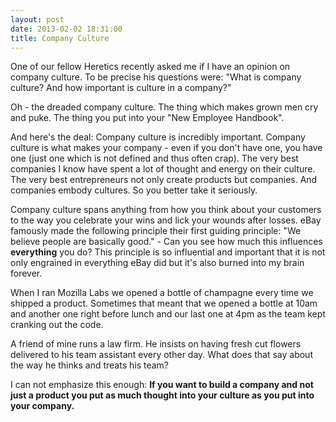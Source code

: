 ```yaml
---
layout: post
date: 2013-02-02 18:31:00
title: Company Culture
---
```

One of our fellow Heretics recently asked me if I have an opinion on company culture. To be precise his questions were: "What is company culture? And how important is culture in a company?"

Oh - the dreaded company culture. The thing which makes grown men cry and puke. The thing you put into your "New Employee Handbook".

And here's the deal: Company culture is incredibly important. Company culture is what makes your company - even if you don't have one, you have one (just one which is not defined and thus often crap). The very best companies I know have spent a lot of thought and energy on their culture. The very best entrepreneurs not only create products but companies. And companies embody cultures. So you better take it seriously.

Company culture spans anything from how you think about your customers to the way you celebrate your wins and lick your wounds after losses. eBay famously made the following principle their first guiding principle: "We believe people are basically good." - Can you see how much this influences **everything** you do? This principle is so influential and important that it is not only engrained in everything eBay did but it's also burned into my brain forever.

When I ran Mozilla Labs we opened a bottle of champagne every time we shipped a product. Sometimes that meant that we opened a bottle at 10am and another one right before lunch and our last one at 4pm as the team kept cranking out the code.

A friend of mine runs a law firm. He insists on having fresh cut flowers delivered to his team assistant every other day. What does that say about the way he thinks and treats his team?

I can not emphasize this enough: **If you want to build a company and not just a product you put as much thought into your culture as you put into your company.**